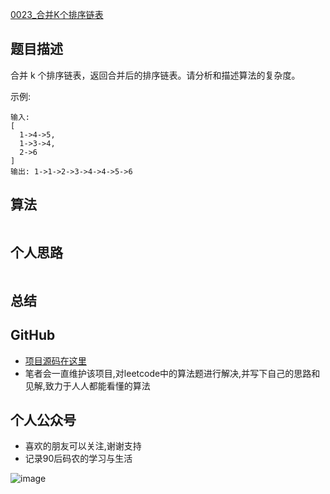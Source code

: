 [0023_合并K个排序链表](https://leetcode-cn.com/problems/merge-k-sorted-lists/description/)

## 题目描述
合并 k 个排序链表，返回合并后的排序链表。请分析和描述算法的复杂度。

示例:
```
输入:
[
  1->4->5,
  1->3->4,
  2->6
]
输出: 1->1->2->3->4->4->5->6
```

## 算法

```Golang

```

## 个人思路

```
```

## 总结

## GitHub
- [项目源码在这里](https://github.com/TomorrowWu/dataStructures-algorithm/leetcode/0023.merge-k-sorted-lists)
- 笔者会一直维护该项目,对leetcode中的算法题进行解决,并写下自己的思路和见解,致力于人人都能看懂的算法

## 个人公众号
- 喜欢的朋友可以关注,谢谢支持
- 记录90后码农的学习与生活

![image](https://upload-images.jianshu.io/upload_images/5815624-4a8b49cfbaf037dd.jpg?imageMogr2/auto-orient/strip%7CimageView2/2/w/1240)
